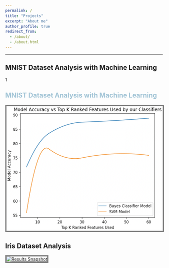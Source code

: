 ```yaml
---
permalink: /
title: "Projects"
excerpt: "About me"
author_profile: true
redirect_from: 
  - /about/
  - /about.html
---
```

***
## MNIST Dataset Analysis with Machine Learning 
1
<h2 style="color: #a0c3d5"> MNIST Dataset Analysis with Machine Learning </h2>

<p>
  <a href= "https://github.com/WK-EE/MNIST-DataAnalysis-ML" title="WK-EE MNIST Dataset Analysis">
    <img src= '/images/Model_Accuracy_vs_Top_K_Ranked_Features.png' alt= "Results Snapshot" 
         style= "width: 500px; 
              height: 400px; 
              border: #808080 4px solid;"
    />
  </a>
</p>




## Iris Dataset Analysis

<p>
  <a href= "https://github.com/WK-EE/Iris-Dataset-Analysis" title="WK-EE Iris Dataset Analysis">
    <img src= '/images/500x300.png' alt= "Results Snapshot"
         style = "width: 500px; height: 400px; border: #808080 4px solid"/>
  </a>
</p>




